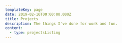 ```yaml
---
templateKey: page
date: 2019-02-16T00:00:00.000Z
title: Projects
description: The things I've done for work and fun.
content:
  - type: projectsListing
---
```


